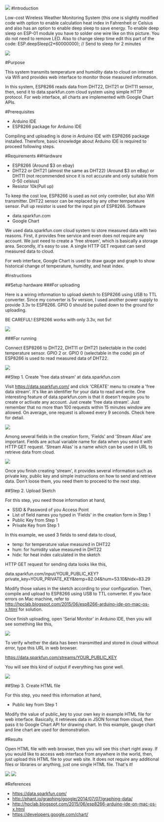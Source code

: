 ![](https://github.com/briankimstudio/wifi-weather-sensor/blob/master/esp8266-1.png)
#Introduction

Low-cost Wireless Weather Monitoring System
(this one is slightly modified code with option to enable calculation heat index in Fahrenheit or Celsius and also has an option to enable deep sleep to save energy. To enable deep sleep on ESP-01 module you have to solder one wire like on this picture. You do not need to remove LED. Also to change sleep time edit this part of the code:
  ESP.deepSleep(2*60000000); // Send to sleep for 2 minutes
  
  ![](http://zftlab.org/images/2014102801.jpg)

#Purpose

This system transmits temperature and humidity data to cloud on internet via Wifi and provides web interface to monitor those measured information.

In this system, ESP8266 reads data from DHT22, DHT21 or DHT11 sensor, then, send it to data.sparkfun.com cloud system using simple HTTP protocol. For web interface, all charts are implemented with Google Chart APIs. 

#Prerequisites

- Arduino IDE
- ESP8266 package for Arduino IDE

Compiling and uploading is done in Arduino IDE with ESP8266 package installed. Therefore, basic knowledge about Arduino IDE is required to proceed following steps.   

#Requirements
##Hardware

- ESP8266 (Around $3 on ebay)
- DHT22 or DHT21 (almost the same as DHT22) (Around $3 on eBay) or DHT11 (not recommended since it is not accurate and only    suitable from 0-50 celsius) 
- Resistor 10k(Pull up)

To keep the cost low, ESP8266 is used as not only controller, but also Wifi transmitter. DHT22 sensor can be replaced by any other temperature sensor. Pull up resistor is used for the input pin of ESP8266.
Software

- data.sparkfun.com
- Google Chart 

We used data.sparkfun.com cloud system to store measured data with two reasons. First, it provides free service and even does not require any account. We just need to create a 'free stream', which is basically a storage area. Secondly, it's easy to use. A single HTTP GET request can send measured data to cloud.

For web interface, Google Chart is used to draw gauge and graph to show historical change of temperature, humidity, and heat index.

#Instructions

##Setup hardware
###For uploading

Here is a wiring information to upload sketch to ESP8266 using USB to TTL converter. Since my converter is 5v version, I used another power supply to provide 3.3v to ESP8266. GPIO 0 should be pulled down to the ground for uploading.

BE CAREFUL! ESP8266 works with only 3.3v, not 5v!

![](https://github.com/briankimstudio/wifi-weather-sensor/blob/master/usb-to-ttl_bb.png)

###For running

Connect ESP8266 to DHT22, DHT11 or DHT21 (selectable in the code) temperature sensor. GPIO 2 or. GPIO 0 (selectable in the code) pin of ESP8266 is used to read measured data of DHT22.

![](https://github.com/briankimstudio/wifi-weather-sensor/blob/master/wifi-weather-sensor_bb.png)

##Step 1. Create 'free data stream' at data.sparkfun.com

Visit https://data.sparkfun.com/ and click 'CREATE' menu to create a 'free data stream'. It's like an identifier for your data to read and write. One interesting feature of data.sparkfun.com is that it doesn't require you to create or activate any account. Just create 'free data stream'. Just remember that no more than 100 requests within 15 minutes window are allowed. On average, one request is allowed every 9 seconds. Check here for detail.

![](https://github.com/briankimstudio/wifi-weather-sensor/blob/master/data.sparkfun1.png)

Among several fields in the creation form, 'Fields' and 'Stream Alias' are important. Fields are actual variable name for data when you send it with HTTP GET request. 'Stream Alias' is a name which can be used in URL to retrieve data from cloud.

![](https://github.com/briankimstudio/wifi-weather-sensor/blob/master/data.sparkfun2.png)

Once you finish creating 'stream', it provides several information such as private key, public key and simple instructions on how to send and retrieve data. Don't loose them, you need them to proceed to the next step.

##Step 2. Upload Sketch

For this step, you need those information at hand,

- SSID & Password of you Access Point
- List of field names you typed in 'Fields' in the creation form in Step 1
- Public Key from Step 1
- Private Key from Step 1

In this example, we used 3 fields to send data to cloud,

- temp: for temperature value measured in DHT22
- hum: for humidity value measured in DHT22
- hidx: for heat index calculated in the sketch

HTTP GET request for sending data looks like this,

data.sparkfun.com/input/YOUR_PUBLIC_KEY?private_key=YOUR_PRIVATE_KEY&temp=82.04&hum=53.10&hidx=83.29

Modify those values in the sketch according to your configuration. Then, compile and upload to ESP8266 using USB to TTL converter. If you face errors on Mac machine, refer to http://hpclab.blogspot.com/2015/06/esp8266-arduino-ide-on-mac-os-x.html for solution.

Once finish uploading, open 'Serial Monitor' in Arduino IDE, then you will see something like this,

![](https://github.com/briankimstudio/wifi-weather-sensor/blob/master/console.png)

To verify whether the data has been transmitted and stored in cloud without error, type this URL in web browser.

https://data.sparkfun.com/streams/YOUR_PUBLIC_KEY

You will see this kind of output if everything has gone well.

![](https://github.com/briankimstudio/wifi-weather-sensor/blob/master/data.sparkfun3.png)

##Step 3. Create HTML file

For this step, you need this information at hand,

- Public key from Step 1

Modify the value of public_key to your own key in example HTML file for web interface. Basically, it retrieves data in JSON format from cloud, then pass it to Google Chart API for drawing chart. In this example, gauge chart and line chart are used for demonstration.

#Results

Open HTML file with web browser, then you will see this chart right away. If you would like to access web interface from anywhere in the world, then, just upload this HTML file to your web site. It does not require any additional files or libraries or anything, just one single HTML file.  That's it!

![](https://github.com/briankimstudio/wifi-weather-sensor/blob/master/data.sparkfun4.png)
![](https://github.com/briankimstudio/wifi-weather-sensor/blob/master/esp8266-2.png)

#References

- https://data.sparkfun.com/
- http://phant.io/graphing/google/2014/07/07/graphing-data/
- http://hpclab.blogspot.com/2015/06/esp8266-arduino-ide-on-mac-os-x.html
- https://developers.google.com/chart/
